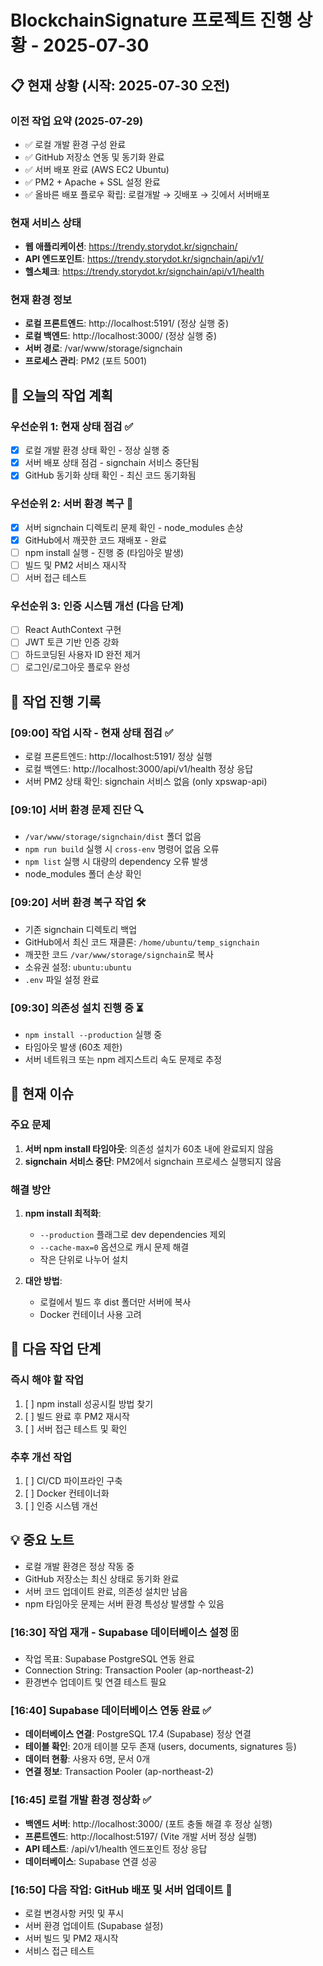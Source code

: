 # BlockchainSignature 프로젝트 진행 상황 - 2025-07-30

## 📋 현재 상황 (시작: 2025-07-30 오전)

### 이전 작업 요약 (2025-07-29)
- ✅ 로컬 개발 환경 구성 완료
- ✅ GitHub 저장소 연동 및 동기화 완료
- ✅ 서버 배포 완료 (AWS EC2 Ubuntu)
- ✅ PM2 + Apache + SSL 설정 완료
- ✅ 올바른 배포 플로우 확립: 로컬개발 → 깃배포 → 깃에서 서버배포

### 현재 서비스 상태
- **웹 애플리케이션**: https://trendy.storydot.kr/signchain/
- **API 엔드포인트**: https://trendy.storydot.kr/signchain/api/v1/
- **헬스체크**: https://trendy.storydot.kr/signchain/api/v1/health

### 현재 환경 정보
- **로컬 프론트엔드**: http://localhost:5191/ (정상 실행 중)
- **로컬 백엔드**: http://localhost:3000/ (정상 실행 중)
- **서버 경로**: /var/www/storage/signchain
- **프로세스 관리**: PM2 (포트 5001)

## 🎯 오늘의 작업 계획

### 우선순위 1: 현재 상태 점검 ✅
- [x] 로컬 개발 환경 상태 확인 - 정상 실행 중
- [x] 서버 배포 상태 점검 - signchain 서비스 중단됨
- [x] GitHub 동기화 상태 확인 - 최신 코드 동기화됨

### 우선순위 2: 서버 환경 복구 🔧
- [x] 서버 signchain 디렉토리 문제 확인 - node_modules 손상
- [x] GitHub에서 깨끗한 코드 재배포 - 완료
- [ ] npm install 실행 - 진행 중 (타임아웃 발생)
- [ ] 빌드 및 PM2 서비스 재시작
- [ ] 서버 접근 테스트

### 우선순위 3: 인증 시스템 개선 (다음 단계)
- [ ] React AuthContext 구현
- [ ] JWT 토큰 기반 인증 강화
- [ ] 하드코딩된 사용자 ID 완전 제거
- [ ] 로그인/로그아웃 플로우 완성

## 🔧 작업 진행 기록

### [09:00] 작업 시작 - 현재 상태 점검 ✅
- 로컬 프론트엔드: http://localhost:5191/ 정상 실행
- 로컬 백엔드: http://localhost:3000/api/v1/health 정상 응답
- 서버 PM2 상태 확인: signchain 서비스 없음 (only xpswap-api)

### [09:10] 서버 환경 문제 진단 🔍
- `/var/www/storage/signchain/dist` 폴더 없음
- `npm run build` 실행 시 `cross-env` 명령어 없음 오류
- `npm list` 실행 시 대량의 dependency 오류 발생
- node_modules 폴더 손상 확인

### [09:20] 서버 환경 복구 작업 🛠️
- 기존 signchain 디렉토리 백업
- GitHub에서 최신 코드 재클론: `/home/ubuntu/temp_signchain`
- 깨끗한 코드 `/var/www/storage/signchain`로 복사
- 소유권 설정: `ubuntu:ubuntu`
- `.env` 파일 설정 완료

### [09:30] 의존성 설치 진행 중 ⏳
- `npm install --production` 실행 중
- 타임아웃 발생 (60초 제한)
- 서버 네트워크 또는 npm 레지스트리 속도 문제로 추정

## 🚨 현재 이슈

### 주요 문제
1. **서버 npm install 타임아웃**: 의존성 설치가 60초 내에 완료되지 않음
2. **signchain 서비스 중단**: PM2에서 signchain 프로세스 실행되지 않음

### 해결 방안
1. **npm install 최적화**:
   - `--production` 플래그로 dev dependencies 제외
   - `--cache-max=0` 옵션으로 캐시 문제 해결
   - 작은 단위로 나누어 설치

2. **대안 방법**:
   - 로컬에서 빌드 후 dist 폴더만 서버에 복사
   - Docker 컨테이너 사용 고려

## 📝 다음 작업 단계

### 즉시 해야 할 작업
1. [ ] npm install 성공시킬 방법 찾기
2. [ ] 빌드 완료 후 PM2 재시작
3. [ ] 서버 접근 테스트 및 확인

### 추후 개선 작업
1. [ ] CI/CD 파이프라인 구축
2. [ ] Docker 컨테이너화
3. [ ] 인증 시스템 개선

## 💡 중요 노트

- 로컬 개발 환경은 정상 작동 중
- GitHub 저장소는 최신 상태로 동기화 완료
- 서버 코드 업데이트 완료, 의존성 설치만 남음
- npm 타임아웃 문제는 서버 환경 특성상 발생할 수 있음


### [16:30] 작업 재개 - Supabase 데이터베이스 설정 🗄️
- 작업 목표: Supabase PostgreSQL 연동 완료
- Connection String: Transaction Pooler (ap-northeast-2)
- 환경변수 업데이트 및 연결 테스트 필요


### [16:40] Supabase 데이터베이스 연동 완료 ✅
- **데이터베이스 연결**: PostgreSQL 17.4 (Supabase) 정상 연결
- **테이블 확인**: 20개 테이블 모두 존재 (users, documents, signatures 등)
- **데이터 현황**: 사용자 6명, 문서 0개
- **연결 정보**: Transaction Pooler (ap-northeast-2)

### [16:45] 로컬 개발 환경 정상화 ✅
- **백엔드 서버**: http://localhost:3000/ (포트 충돌 해결 후 정상 실행)
- **프론트엔드**: http://localhost:5197/ (Vite 개발 서버 정상 실행)
- **API 테스트**: /api/v1/health 엔드포인트 정상 응답
- **데이터베이스**: Supabase 연결 성공

### [16:50] 다음 작업: GitHub 배포 및 서버 업데이트 🚀
- 로컬 변경사항 커밋 및 푸시
- 서버 환경 업데이트 (Supabase 설정)
- 서버 빌드 및 PM2 재시작
- 서비스 접근 테스트

